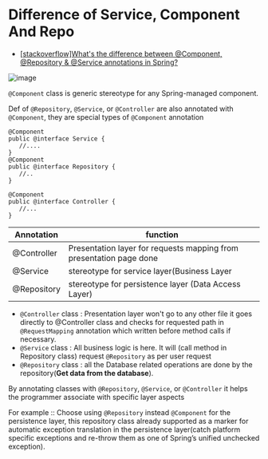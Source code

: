 # Difference of Service, Component And Repo
- [[stackoverflow]What's the difference between @Component, @Repository & @Service annotations in Spring?](https://stackoverflow.com/questions/6827752/whats-the-difference-between-component-repository-service-annotations-in?rq=1)

![image](https://user-images.githubusercontent.com/68631186/172062706-fa307de0-d9e6-4294-9560-e7808abb88f2.png)    

`@Component` class is generic stereotype for any Spring-managed component.   

Def of `@Repository`, `@Service`, or `@Controller` are also annotated with `@Component`, they are special types of `@Component` annotation
```
@Component
public @interface Service {
   //....
}
@Component
public @interface Repository {
   //..
}
 
@Component
public @interface Controller {
   //...
}
```

| Annotation|function                                                |
| --------- | -------------------------------------------------------|   
|@Controller|Presentation layer for requests mapping from presentation page done |
|@Service   |stereotype for service layer(Business Layer                         |
|@Repository|stereotype for persistence layer (Data Access Layer)                |
- `@Controller` class :  Presentation layer won't go to any other file it goes directly to @Controller class and checks for requested path in `@RequestMapping` annotation which written before method calls if necessary.
- `@Service` class : All business logic is here. It will (call method in Repository class) request `@Repository` as per user request
- `@Repository` class : all the Database related operations are done by the repository(**Get data from the database**).


By annotating classes with `@Repository`, `@Service`, or `@Controller` it helps the programmer associate with specific layer aspects 

For example :: Choose using `@Repository` instead `@Component` for the persistence layer, this repository class already supported as a marker for automatic exception translation in the persistence layer(catch platform specific exceptions and re-throw them as one of Spring’s unified unchecked exception).    
